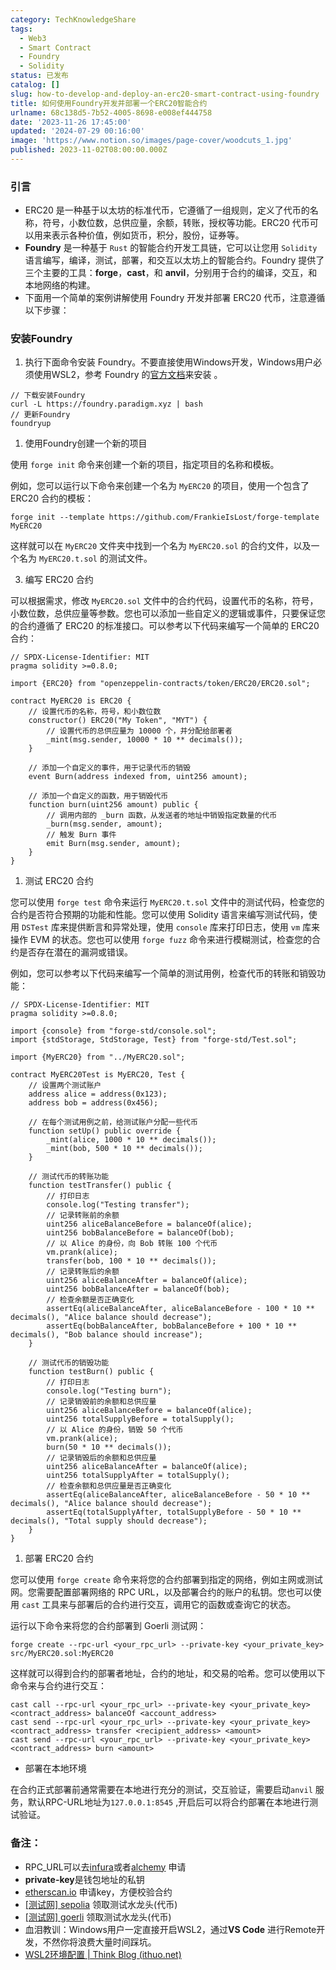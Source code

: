 ```yaml
---
category: TechKnowledgeShare
tags:
  - Web3
  - Smart Contract
  - Foundry
  - Solidity
status: 已发布
catalog: []
slug: how-to-develop-and-deploy-an-erc20-smart-contract-using-foundry
title: 如何使用Foundry开发并部署一个ERC20智能合约
urlname: 68c138d5-7b52-4005-8698-e008ef444758
date: '2023-11-26 17:45:00'
updated: '2024-07-29 00:16:00'
image: 'https://www.notion.so/images/page-cover/woodcuts_1.jpg'
published: 2023-11-02T08:00:00.000Z
---
```


### 引言

- ERC20 是一种基于以太坊的标准代币，它遵循了一组规则，定义了代币的名称，符号，小数位数，总供应量，余额，转账，授权等功能。ERC20 代币可以用来表示各种价值，例如货币，积分，股份，证券等。
- **Foundry** 是一种基于 `Rust` 的智能合约开发工具链，它可以让您用 `Solidity` 语言编写，编译，测试，部署，和交互以太坊上的智能合约。Foundry 提供了三个主要的工具：**forge**，**cast**，和 **anvil**，分别用于合约的编译，交互，和本地网络的构建。
- 下面用一个简单的案例讲解使用 Foundry 开发并部署 ERC20 代币，注意遵循以下步骤：

### 安装Foundry

1. 执行下面命令安装 Foundry。不要直接使用Windows开发，Windows用户必须使用WSL2，参考 Foundry 的[官方文档](https://book.getfoundry.sh/getting-started/installation)来安装 。

```shell
// 下载安装Foundry
curl -L https://foundry.paradigm.xyz | bash
// 更新Foundry
foundryup
```

1. 使用Foundry创建一个新的项目

使用 `forge init` 命令来创建一个新的项目，指定项目的名称和模板。


例如，您可以运行以下命令来创建一个名为 `MyERC20` 的项目，使用一个包含了 ERC20 合约的模板：


```shell
forge init --template https://github.com/FrankieIsLost/forge-template MyERC20
```


 这样就可以在 `MyERC20` 文件夹中找到一个名为 `MyERC20.sol` 的合约文件，以及一个名为 `MyERC20.t.sol` 的测试文件。


 3.  编写 ERC20 合约


可以根据需求，修改 `MyERC20.sol` 文件中的合约代码，设置代币的名称，符号，小数位数，总供应量等参数。您也可以添加一些自定义的逻辑或事件，只要保证您的合约遵循了 ERC20 的标准接口。可以参考以下代码来编写一个简单的 ERC20 合约：


```solidity
// SPDX-License-Identifier: MIT
pragma solidity >=0.8.0;

import {ERC20} from "openzeppelin-contracts/token/ERC20/ERC20.sol";

contract MyERC20 is ERC20 {
    // 设置代币的名称，符号，和小数位数
    constructor() ERC20("My Token", "MYT") {
        // 设置代币的总供应量为 10000 个，并分配给部署者
        _mint(msg.sender, 10000 * 10 ** decimals());
    }

    // 添加一个自定义的事件，用于记录代币的销毁
    event Burn(address indexed from, uint256 amount);

    // 添加一个自定义的函数，用于销毁代币
    function burn(uint256 amount) public {
        // 调用内部的 _burn 函数，从发送者的地址中销毁指定数量的代币
        _burn(msg.sender, amount);
        // 触发 Burn 事件
        emit Burn(msg.sender, amount);
    }
}
```

1. 测试 ERC20 合约

您可以使用 `forge test` 命令来运行 `MyERC20.t.sol` 文件中的测试代码，检查您的合约是否符合预期的功能和性能。您可以使用 Solidity 语言来编写测试代码，使用 `DSTest` 库来提供断言和异常处理，使用 `console` 库来打印日志，使用 `vm` 库来操作 EVM 的状态。您也可以使用 `forge fuzz` 命令来进行模糊测试，检查您的合约是否存在潜在的漏洞或错误。


例如，您可以参考以下代码来编写一个简单的测试用例，检查代币的转账和销毁功能：


```solidity
// SPDX-License-Identifier: MIT
pragma solidity >=0.8.0;

import {console} from "forge-std/console.sol";
import {stdStorage, StdStorage, Test} from "forge-std/Test.sol";

import {MyERC20} from "../MyERC20.sol";

contract MyERC20Test is MyERC20, Test {
    // 设置两个测试账户
    address alice = address(0x123);
    address bob = address(0x456);

    // 在每个测试用例之前，给测试账户分配一些代币
    function setUp() public override {
        _mint(alice, 1000 * 10 ** decimals());
        _mint(bob, 500 * 10 ** decimals());
    }

    // 测试代币的转账功能
    function testTransfer() public {
        // 打印日志
        console.log("Testing transfer");
        // 记录转账前的余额
        uint256 aliceBalanceBefore = balanceOf(alice);
        uint256 bobBalanceBefore = balanceOf(bob);
        // 以 Alice 的身份，向 Bob 转账 100 个代币
        vm.prank(alice);
        transfer(bob, 100 * 10 ** decimals());
        // 记录转账后的余额
        uint256 aliceBalanceAfter = balanceOf(alice);
        uint256 bobBalanceAfter = balanceOf(bob);
        // 检查余额是否正确变化
        assertEq(aliceBalanceAfter, aliceBalanceBefore - 100 * 10 ** decimals(), "Alice balance should decrease");
        assertEq(bobBalanceAfter, bobBalanceBefore + 100 * 10 ** decimals(), "Bob balance should increase");
    }

    // 测试代币的销毁功能
    function testBurn() public {
        // 打印日志
        console.log("Testing burn");
        // 记录销毁前的余额和总供应量
        uint256 aliceBalanceBefore = balanceOf(alice);
        uint256 totalSupplyBefore = totalSupply();
        // 以 Alice 的身份，销毁 50 个代币
        vm.prank(alice);
        burn(50 * 10 ** decimals());
        // 记录销毁后的余额和总供应量
        uint256 aliceBalanceAfter = balanceOf(alice);
        uint256 totalSupplyAfter = totalSupply();
        // 检查余额和总供应量是否正确变化
        assertEq(aliceBalanceAfter, aliceBalanceBefore - 50 * 10 ** decimals(), "Alice balance should decrease");
        assertEq(totalSupplyAfter, totalSupplyBefore - 50 * 10 ** decimals(), "Total supply should decrease");
    }
}
```

1. 部署 ERC20 合约

您可以使用 `forge create` 命令来将您的合约部署到指定的网络，例如主网或测试网。您需要配置部署网络的 RPC URL，以及部署合约的账户的私钥。您也可以使用 `cast` 工具来与部署后的合约进行交互，调用它的函数或查询它的状态。


运行以下命令来将您的合约部署到 Goerli 测试网：


```shell
forge create --rpc-url <your_rpc_url> --private-key <your_private_key> src/MyERC20.sol:MyERC20
```


这样就可以得到合约的部署者地址，合约的地址，和交易的哈希。您可以使用以下命令来与合约进行交互：


```shell
cast call --rpc-url <your_rpc_url> --private-key <your_private_key> <contract_address> balanceOf <account_address>
cast send --rpc-url <your_rpc_url> --private-key <your_private_key> <contract_address> transfer <recipient_address> <amount>
cast send --rpc-url <your_rpc_url> --private-key <your_private_key> <contract_address> burn <amount>
```

- 部署在本地环境

在合约正式部署前通常需要在本地进行充分的测试，交互验证，需要启动`anvil` 服务，默认RPC-URL地址为`127.0.0.1:8545` ,开启后可以将合约部署在本地进行测试验证。


### 备注：

- RPC_URL可以去[infura](https://www.infura.io/zh)或者[alchemy](https://www.alchemy.com/) 申请
- **private-key**是钱包地址的私钥
- [etherscan.io](http://etherscan.io/) 申请key，方便校验合约
- [[测试网] sepolia](https://sepolia.dev/)  领取测试水龙头(代币)
- [[测试网] goerli](https://goerli.net/)   领取测试水龙头(代币)
- 血泪教训：Windows用户一定直接开启WSL2，通过**VS Code** 进行Remote开发，不然你将浪费大量时间踩坑。
- [WSL2环境配置 | Think Blog (ithuo.net)](https://blog.ithuo.net/post/2023-11-01%2FWSL2%E7%8E%AF%E5%A2%83%E9%85%8D%E7%BD%AE)
